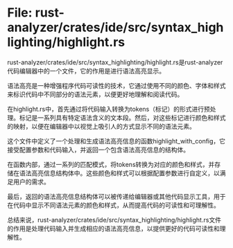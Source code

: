 # File: rust-analyzer/crates/ide/src/syntax_highlighting/highlight.rs

rust-analyzer/crates/ide/src/syntax_highlighting/highlight.rs是rust-analyzer代码编辑器中的一个文件，它的作用是进行语法高亮显示。

语法高亮是一种增强程序代码可读性的技术，它通过使用不同的颜色、字体和样式来标识代码中不同部分的语法元素，以便更好地理解和阅读代码。

在highlight.rs中，首先通过将代码输入转换为tokens（标记）的形式进行预处理。标记是一系列具有特定语法含义的文本段。然后，对这些标记进行颜色和样式的映射，以便在编辑器中以视觉上吸引人的方式显示不同的语法元素。

这个文件中定义了一个处理和生成语法高亮信息的函数highlight_with_config，它接受配置参数和代码输入，并返回一个包含语法高亮信息的结构体。

在函数内部，通过一系列的匹配模式，将tokens转换为对应的颜色和样式，并存储在语法高亮信息结构体中。这些颜色和样式可以根据配置参数进行自定义，以满足用户的需求。

最后，返回的语法高亮信息结构体可以被传递给编辑器或其他代码显示工具，用于在代码中显示不同语法元素的颜色和样式，从而提高代码的可读性和可理解性。

总结来说，rust-analyzer/crates/ide/src/syntax_highlighting/highlight.rs文件的作用是处理代码输入并生成相应的语法高亮信息，以提供更好的代码可读性和理解性。

